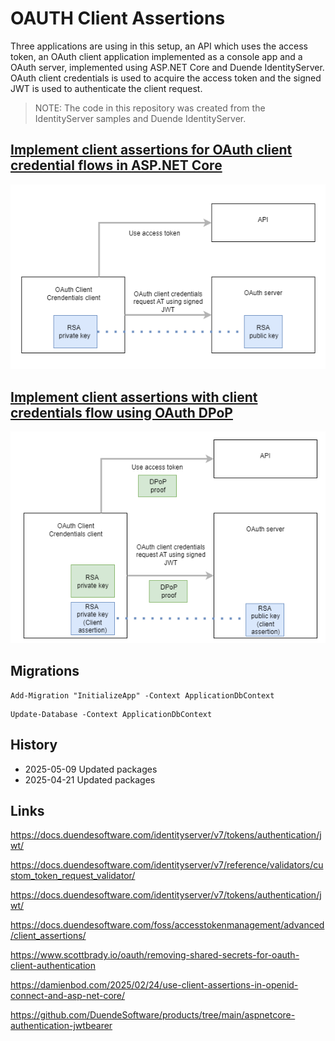 # OAUTH Client Assertions

Three applications are using in this setup, an API which uses the access token, an OAuth client application implemented as a console app and a OAuth server, implemented using ASP.NET Core and Duende IdentityServer. OAuth client credentials is used to acquire the access token and the signed JWT is used to authenticate the client request.

> NOTE: The code in this repository was created from the IdentityServer samples and Duende IdentityServer.

## [Implement client assertions for OAuth client credential flows in ASP.NET Core](https://damienbod.com/2025/04/21/implement-client-assertions-for-oauth-client-credential-flows-in-asp-net-core/)

![flow](https://github.com/damienbod/OAuthClientAssertions/blob/main/images/OAuthCCSignedJWTAssertion.png)

## [Implement client assertions with client credentials flow using OAuth DPoP](https://damienbod.com)

![flow](https://github.com/damienbod/OAuthClientAssertions/blob/main/images/OAuthCCSignedJWTAssertionDPoP.png)


## Migrations

```
Add-Migration "InitializeApp" -Context ApplicationDbContext
```

```
Update-Database -Context ApplicationDbContext
```

## History

- 2025-05-09 Updated packages
- 2025-04-21 Updated packages

## Links

https://docs.duendesoftware.com/identityserver/v7/tokens/authentication/jwt/

https://docs.duendesoftware.com/identityserver/v7/reference/validators/custom_token_request_validator/

https://docs.duendesoftware.com/identityserver/v7/tokens/authentication/jwt/

https://docs.duendesoftware.com/foss/accesstokenmanagement/advanced/client_assertions/

https://www.scottbrady.io/oauth/removing-shared-secrets-for-oauth-client-authentication

https://damienbod.com/2025/02/24/use-client-assertions-in-openid-connect-and-asp-net-core/

https://github.com/DuendeSoftware/products/tree/main/aspnetcore-authentication-jwtbearer

